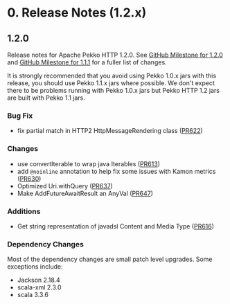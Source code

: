 # 0. Release Notes (1.2.x)

## 1.2.0

Release notes for Apache Pekko HTTP 1.2.0. See [GitHub Milestone for 1.2.0](https://github.com/apache/pekko-http/milestone/7?closed=1) and [GitHub Milestone for 1.1.1](https://github.com/apache/pekko-http/milestone/3?closed=1) for a fuller list of changes.

It is strongly recommended that you avoid using Pekko 1.0.x jars with this release, you should use Pekko 1.1.x jars where possible. We don't expect there to be problems running with Pekko 1.0.x jars but Pekko HTTP 1.2 jars are built with Pekko 1.1 jars.

### Bug Fix
* fix partial match in HTTP2 HttpMessageRendering class ([PR622](https://github.com/apache/pekko-http/pull/622))

### Changes
* use convertIterable to wrap java Iterables ([PR613](https://github.com/apache/pekko-http/pull/613))
* add `@noinline` annotation to help fix some issues with Kamon metrics ([PR630](https://github.com/apache/pekko-http/pull/630))
* Optimized Uri.withQuery ([PR637](https://github.com/apache/pekko-http/pull/637))
* Make AddFutureAwaitResult an AnyVal ([PR647](https://github.com/apache/pekko-http/pull/647))

### Additions
* Get string representation of javadsl Content and Media Type ([PR616](https://github.com/apache/pekko-http/pull/616))

### Dependency Changes

Most of the dependency changes are small patch level upgrades. Some exceptions include:

* Jackson 2.18.4
* scala-xml 2.3.0
* scala 3.3.6

